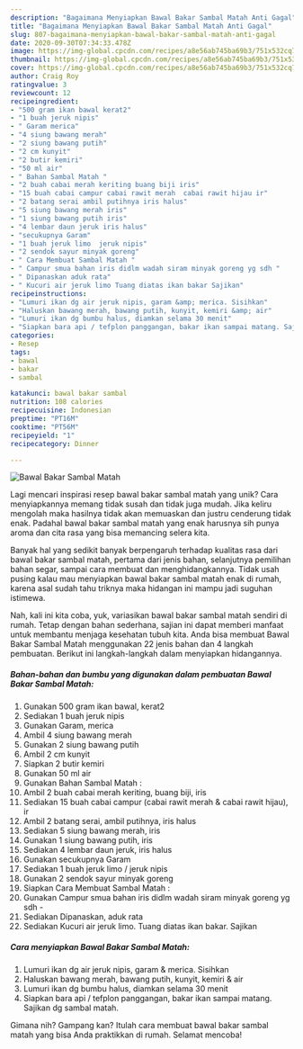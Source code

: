 ```yaml
---
description: "Bagaimana Menyiapkan Bawal Bakar Sambal Matah Anti Gagal"
title: "Bagaimana Menyiapkan Bawal Bakar Sambal Matah Anti Gagal"
slug: 807-bagaimana-menyiapkan-bawal-bakar-sambal-matah-anti-gagal
date: 2020-09-30T07:34:33.478Z
image: https://img-global.cpcdn.com/recipes/a8e56ab745ba69b3/751x532cq70/bawal-bakar-sambal-matah-foto-resep-utama.jpg
thumbnail: https://img-global.cpcdn.com/recipes/a8e56ab745ba69b3/751x532cq70/bawal-bakar-sambal-matah-foto-resep-utama.jpg
cover: https://img-global.cpcdn.com/recipes/a8e56ab745ba69b3/751x532cq70/bawal-bakar-sambal-matah-foto-resep-utama.jpg
author: Craig Roy
ratingvalue: 3
reviewcount: 12
recipeingredient:
- "500 gram ikan bawal kerat2"
- "1 buah jeruk nipis"
- " Garam merica"
- "4 siung bawang merah"
- "2 siung bawang putih"
- "2 cm kunyit"
- "2 butir kemiri"
- "50 ml air"
- " Bahan Sambal Matah "
- "2 buah cabai merah keriting buang biji iris"
- "15 buah cabai campur cabai rawit merah  cabai rawit hijau ir"
- "2 batang serai ambil putihnya iris halus"
- "5 siung bawang merah iris"
- "1 siung bawang putih iris"
- "4 lembar daun jeruk iris halus"
- "secukupnya Garam"
- "1 buah jeruk limo  jeruk nipis"
- "2 sendok sayur minyak goreng"
- " Cara Membuat Sambal Matah "
- " Campur smua bahan iris didlm wadah siram minyak goreng yg sdh "
- " Dipanaskan aduk rata"
- " Kucuri air jeruk limo Tuang diatas ikan bakar Sajikan"
recipeinstructions:
- "Lumuri ikan dg air jeruk nipis, garam &amp; merica. Sisihkan"
- "Haluskan bawang merah, bawang putih, kunyit, kemiri &amp; air"
- "Lumuri ikan dg bumbu halus, diamkan selama 30 menit"
- "Siapkan bara api / tefplon panggangan, bakar ikan sampai matang. Sajikan dg sambal matah."
categories:
- Resep
tags:
- bawal
- bakar
- sambal

katakunci: bawal bakar sambal 
nutrition: 108 calories
recipecuisine: Indonesian
preptime: "PT16M"
cooktime: "PT56M"
recipeyield: "1"
recipecategory: Dinner

---
```



![Bawal Bakar Sambal Matah](https://img-global.cpcdn.com/recipes/a8e56ab745ba69b3/751x532cq70/bawal-bakar-sambal-matah-foto-resep-utama.jpg)

Lagi mencari inspirasi resep bawal bakar sambal matah yang unik? Cara menyiapkannya memang tidak susah dan tidak juga mudah. Jika keliru mengolah maka hasilnya tidak akan memuaskan dan justru cenderung tidak enak. Padahal bawal bakar sambal matah yang enak harusnya sih punya aroma dan cita rasa yang bisa memancing selera kita.

Banyak hal yang sedikit banyak berpengaruh terhadap kualitas rasa dari bawal bakar sambal matah, pertama dari jenis bahan, selanjutnya pemilihan bahan segar, sampai cara membuat dan menghidangkannya. Tidak usah pusing kalau mau menyiapkan bawal bakar sambal matah enak di rumah, karena asal sudah tahu triknya maka hidangan ini mampu jadi suguhan istimewa.




Nah, kali ini kita coba, yuk, variasikan bawal bakar sambal matah sendiri di rumah. Tetap dengan bahan sederhana, sajian ini dapat memberi manfaat untuk membantu menjaga kesehatan tubuh kita. Anda bisa membuat Bawal Bakar Sambal Matah menggunakan 22 jenis bahan dan 4 langkah pembuatan. Berikut ini langkah-langkah dalam menyiapkan hidangannya.

<!--inarticleads1-->

##### Bahan-bahan dan bumbu yang digunakan dalam pembuatan Bawal Bakar Sambal Matah:

1. Gunakan 500 gram ikan bawal, kerat2
1. Sediakan 1 buah jeruk nipis
1. Gunakan  Garam, merica
1. Ambil 4 siung bawang merah
1. Gunakan 2 siung bawang putih
1. Ambil 2 cm kunyit
1. Siapkan 2 butir kemiri
1. Gunakan 50 ml air
1. Gunakan  Bahan Sambal Matah :
1. Ambil 2 buah cabai merah keriting, buang biji, iris
1. Sediakan 15 buah cabai campur (cabai rawit merah &amp; cabai rawit hijau), ir
1. Ambil 2 batang serai, ambil putihnya, iris halus
1. Sediakan 5 siung bawang merah, iris
1. Gunakan 1 siung bawang putih, iris
1. Sediakan 4 lembar daun jeruk, iris halus
1. Gunakan secukupnya Garam
1. Sediakan 1 buah jeruk limo / jeruk nipis
1. Gunakan 2 sendok sayur minyak goreng
1. Siapkan  Cara Membuat Sambal Matah :
1. Gunakan  Campur smua bahan iris didlm wadah siram minyak goreng yg sdh -
1. Sediakan  Dipanaskan, aduk rata
1. Sediakan  Kucuri air jeruk limo. Tuang diatas ikan bakar. Sajikan




<!--inarticleads2-->

##### Cara menyiapkan Bawal Bakar Sambal Matah:

1. Lumuri ikan dg air jeruk nipis, garam &amp; merica. Sisihkan
1. Haluskan bawang merah, bawang putih, kunyit, kemiri &amp; air
1. Lumuri ikan dg bumbu halus, diamkan selama 30 menit
1. Siapkan bara api / tefplon panggangan, bakar ikan sampai matang. Sajikan dg sambal matah.




Gimana nih? Gampang kan? Itulah cara membuat bawal bakar sambal matah yang bisa Anda praktikkan di rumah. Selamat mencoba!
